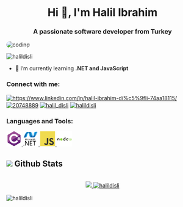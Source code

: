 <h1 align="center">Hi 👋, I'm Halil Ibrahim</h1>
<h3 align="center">A passionate software developer from Turkey</h3>

<img src="https://images.pexels.com/photos/577585/pexels-photo-577585.jpeg?auto=compress&cs=tinysrgb&w=1260&h=750&dpr=1" alt="coding" style="border-radius:20px"/>

<p align="left"> <img src="https://komarev.com/ghpvc/?username=halildisli&label=Profile%20views&color=0e75b6&style=flat" alt="halildisli" /> </p>

- 🌱 I’m currently learning **.NET and JavaScript**

<h3 align="left">Connect with me:</h3>
<p align="left">
<a href="https://www.linkedin.com/in/halildisli/" target="blank"><img align="center" src="https://raw.githubusercontent.com/rahuldkjain/github-profile-readme-generator/master/src/images/icons/Social/linked-in-alt.svg" alt="https://www.linkedin.com/in/halil-ibrahim-di%c5%9fli-74aa18115/" height="30" width="40" /></a>
<a href="https://stackoverflow.com/users/20748889" target="blank"><img align="center" src="https://raw.githubusercontent.com/rahuldkjain/github-profile-readme-generator/master/src/images/icons/Social/stack-overflow.svg" alt="20748889" height="30" width="40" /></a>
<a href="https://www.hackerrank.com/halil_disli" target="blank"><img align="center" src="https://raw.githubusercontent.com/rahuldkjain/github-profile-readme-generator/master/src/images/icons/Social/hackerrank.svg" alt="halil_disli" height="30" width="40" /></a>
<a href="https://www.leetcode.com/halildisli" target="blank"><img align="center" src="https://raw.githubusercontent.com/rahuldkjain/github-profile-readme-generator/master/src/images/icons/Social/leet-code.svg" alt="halildisli" height="30" width="40" /></a>
</p>

<h3 align="left">Languages and Tools:</h3>
<p align="left"> <a href="https://www.w3schools.com/cs/" target="_blank" rel="noreferrer"> <img src="https://raw.githubusercontent.com/devicons/devicon/master/icons/csharp/csharp-original.svg" alt="csharp" width="40" height="40"/> </a> <a href="https://dotnet.microsoft.com/" target="_blank" rel="noreferrer"> <img src="https://raw.githubusercontent.com/devicons/devicon/master/icons/dot-net/dot-net-original-wordmark.svg" alt="dotnet" width="40" height="40"/> </a> <a href="https://developer.mozilla.org/en-US/docs/Web/JavaScript" target="_blank" rel="noreferrer"> <img src="https://raw.githubusercontent.com/devicons/devicon/master/icons/javascript/javascript-original.svg" alt="javascript" width="40" height="40"/> </a> <a href="https://nodejs.org" target="_blank" rel="noreferrer"> <img src="https://raw.githubusercontent.com/devicons/devicon/master/icons/nodejs/nodejs-original-wordmark.svg" alt="nodejs" width="40" height="40"/> </a> </p>

## <img src="https://media.giphy.com/media/iY8CRBdQXODJSCERIr/giphy.gif" width="35"><b> Github Stats </b>
<br>

<div align="center">

<a href="https://github.com/halildisli/">
  <img src="https://github-readme-stats.vercel.app/api?username=halildisli&include_all_commits=true&count_private=true&show_icons=true&line_height=20&title_color=7A7ADB&icon_color=2234AE&text_color=D3D3D3&bg_color=0,000000,130F40" width="400"/>
  <img src="https://github-readme-stats.vercel.app/api/top-langs?username=halildisli&show_icons=true&locale=en&layout=compact&line_height=20&title_color=7A7ADB&icon_color=2234AE&text_color=D3D3D3&bg_color=0,000000,130F40" width="400"  alt="halildisli"/>

</a>
</div>

<p><img align="center" src="https://github-readme-streak-stats.herokuapp.com/?user=halildisli&" alt="halildisli" /></p>
